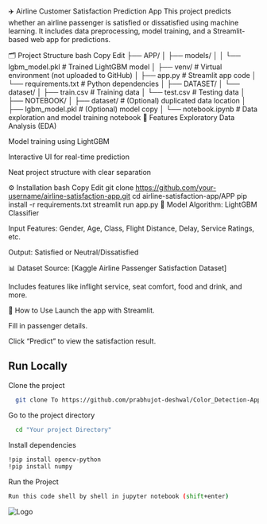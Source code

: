 ✈️ Airline Customer Satisfaction Prediction App
This project predicts whether an airline passenger is satisfied or dissatisfied using machine learning. It includes data preprocessing, model training, and a Streamlit-based web app for predictions.

🗂️ Project Structure
bash
Copy
Edit
├── APP/
│   ├── models/
│   │   └── lgbm_model.pkl         # Trained LightGBM model
│   ├── venv/                      # Virtual environment (not uploaded to GitHub)
│   ├── app.py                     # Streamlit app code
│   └── requirements.txt           # Python dependencies
│
├── DATASET/
│   └── dataset/
│       ├── train.csv              # Training data
│       └── test.csv               # Testing data
│
├── NOTEBOOK/
│   ├── dataset/                   # (Optional) duplicated data location
│   ├── lgbm_model.pkl             # (Optional) model copy
│   └── notebook.ipynb            # Data exploration and model training notebook
🚀 Features
Exploratory Data Analysis (EDA)

Model training using LightGBM

Interactive UI for real-time prediction

Neat project structure with clear separation

⚙️ Installation
bash
Copy
Edit
git clone https://github.com/your-username/airline-satisfaction-app.git
cd airline-satisfaction-app/APP
pip install -r requirements.txt
streamlit run app.py
🧠 Model
Algorithm: LightGBM Classifier

Input Features: Gender, Age, Class, Flight Distance, Delay, Service Ratings, etc.

Output: Satisfied or Neutral/Dissatisfied

📊 Dataset
Source: [Kaggle Airline Passenger Satisfaction Dataset]

Includes features like inflight service, seat comfort, food and drink, and more.

📌 How to Use
Launch the app with Streamlit.

Fill in passenger details.

Click “Predict” to view the satisfaction result.
## Run Locally

Clone the project

```bash
  git clone To https://github.com/prabhujot-deshwal/Color_Detection-App.git
```

Go to the project directory

```bash
  cd "Your project Directory"
```

Install dependencies

```bash
!pip install opencv-python
!pip install numpy

```

Run the Project

```bash
Run this code shell by shell in jupyter notebook (shift+enter)
```


![Logo](https://dev-to-uploads.s3.amazonaws.com/uploads/articles/th5xamgrr6se0x5ro4g6.png)



